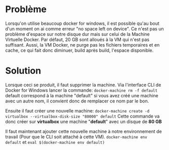 <!-- TITLE: No space left on device -->
<!-- SUBTITLE: Space problem when build containers -->

# Problème
Lorsqu'on utilise beaucoup docker for windows, il est possible qu'au bout d'un moment on ai comme erreur "no space left on device". Ce n'est pas un problème d'espace sur notre disque dur mais sur celui de la Machine Virtuelle Docker.
Par défaut, 20 GB sont alloués à la VM qui n'est pas suffisant. Aussi, la VM Docker, ne purge pas les fichiers temporaires et en cache, ce qui fait donc diminuer, build après build, l'espace disponible.

# Solution
Lorsque ceci se produit, il faut supprimer la machine.
Via l'interface CLI de Docker for Windows lancer la commande:
`docker-machine rm -f default`
default correspond à la machine "default" si vous avez créé une machine avec un autre nom, il convient donc de remplacer ce nom par le bon.

Ensuite il faut créer une nouvelle machine:
`docker-machine create -d virtualbox --virtualbox-disk-size "80000" default`
Cette commande va donc créer sur **virtualbox** une machine "**default**" avec un disque de **80 GB**

Il faut maintenant ajouter cette nouvelle machine à notre environnement de travail (Pour que le CLI soit attaché à cette VM).
`docker-machine env default`
et
`eval $(docker-machine env default)`